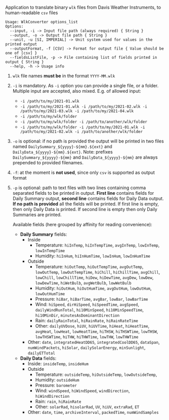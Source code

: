 Application to translate binary `wlk` files from Davis Weather Instruments, to human-readable `csv` files

```
Usage: WlkConverter options_list
Options:
  --input, -i -> Input file path (always required) { String }
  --output, -o -> Output file path { String }
  --unit, -u [SI, IMPERIAL] -> Unit system used for values in the printed output
  --outputFormat, -f [CSV] -> Format for output file { Value should be one of [csv] }
  --fieldsListFile, -p -> File containing list of fields printed in output { String }
  --help, -h -> Usage info
```

1. `wlk` file names **must be** in the format `YYYY-MM.wlk`
2. `-i` is mandatory. As `-i` option you can provide a single file, or a folder. Multiple input are accepted, also mixed. E.g. of allowed input:
    - `-i /path/to/my/2021-01.wlk`
    - `-i /path/to/my/2021-01.wlk -i /path/to/my/2021-02.wlk -i /path/to/my/2021-03.wlk -i /path/to/my/2021-04.wlk`
    - `-i /path/to/my/wlk/folder`
    - `-i /path/to/my/wlk/folder -i /path/to/another/wlk/folder`
    - `-i /path/to/my/wlk/folder -i /path/to/my/2021-01.wlk -i /path/to/my/2021-02.wlk -i /path/to/another/wlk/folder`
3. `-o` is optional: if no path is provided the output will be printed in two files named `DailySummary_${yyyy}-${mm}.${ext}` and `DailyData_${yyyy}-${mm}.${ext}`. Note: prefixes `DailySummary_${yyyy}-${mm}` and `DailyData_${yyyy}-${mm}` are always prepended to provided filenames.
5. `-f`: at the moment is **not used**, since only `csv` is supported as output format
6. `-p` is optional: path to text files with two lines containing comma separated fields to be printed in output. **First line** contains fields for Daily Summary output, **second line** contains fields for Daily Data output. **If no path is provided** all the fields will be printed. If first line is empty, then only Daily Data is printed. If second line is empty then only Daily Summaries are printed.

   Available fields (here grouped by affinity for reading convenience):
   - **Daily Summary** fields:
      - Inside
        - Temperature: `hiInTemp`, `hiInTempTime`, `avgInTemp`, `lowInTemp`, `lowInTempTime`
        - Humidity: `hiInHum`, `hiInHumTime`, `lowInHum`, `lowInHumTime`
      - Outside
         - Temperature: `hiOutTemp`, `hiOutTempTime`, `avgOutTemp`, `lowOutTemp`, `lowOutTempTime`, `hiChill`, `hiChillTime`, `avgChill`, `lowChill`, `lowChillTime`, `hiDew`, `hiDewTime`, `avgDew`, `lowDew`, `lowDewTime`, `hiWetBulb`, `avgWetBulb`, `lowWetBulb`
         - Humidity: `hiOutHum`, `hiOutHumTime`, `avgOutHum`, `lowOutHum`, `lowOutHumTime`
         - Pressure: `hiBar`, `hiBarTime`, `avgBar`, `lowBar`, `lowBarTime`
         - Wind: `hiSpeed`, `dirHiSpeed`, `hiSpeedTime`, `avgSpeed`, `dailyWindRunTotal`, `hi10MinSpeed`, `hi10MinSpeedTime`, `hi10MinDir`, `minutesAsDominantDirection`
         - Rain: `dailyRainTotal`, `hiRainRate`, `hiRainRateTime`
         - Other: `dailyUVDose`, `hiUV`, `hiUVTime`, `hiHeat`, `hiHeatTime`, `avgHeat`, `lowHeat`, `lowHeatTime`, `hiTHSW`, `hiTHSWTime`, `lowTHSW`, `lowTHSWTime`, `hiTHW`, `hiTHWTime`, `lowTHW`, `lowTHWTime`
      - Other: `date`, `integratedHeatDD65`, `integratedCoolDD65`, `dataSpan`, `numWindPackets`, `hiSolar`, `dailySolarEnergy`, `minSunlight`, `dailyETTotal`
   - **Daily Data** fields:
      - Inside: `insideTemp`, `insideHum`
      - Outside
         - Temperature: `outsideTemp`, `hiOutsideTemp`, `lowOutsideTemp`,
         - Humidity: `outsideHum`
         - Pressure: `barometer`
         - Wind: `windSpeed`, `hiWindSpeed`, `windDirection`, `hiWindDirection`
         - Rain: `rain`, `hiRainRate`
         - Other: `solarRad`, `hisolarRad`, `UV`, `hiUV`, `extraRad`, `ET`
      - Other: `date`, `time`, `archiveInterval`, `packedTime`, `numWindSamples`